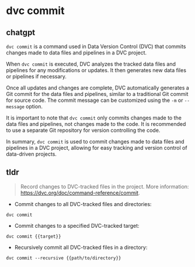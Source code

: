 # dvc commit 
## chatgpt 
`dvc commit` is a command used in Data Version Control (DVC) that commits changes made to data files and pipelines in a DVC project. 

When `dvc commit` is executed, DVC analyzes the tracked data files and pipelines for any modifications or updates. It then generates new data files or pipelines if necessary.

Once all updates and changes are complete, DVC automatically generates a Git commit for the data files and pipelines, similar to a traditional Git commit for source code. The commit message can be customized using the `-m` or `--message` option.

It is important to note that `dvc commit` only commits changes made to the data files and pipelines, not changes made to the code. It is recommended to use a separate Git repository for version controlling the code.

In summary, `dvc commit` is used to commit changes made to data files and pipelines in a DVC project, allowing for easy tracking and version control of data-driven projects. 

## tldr 
 
> Record changes to DVC-tracked files in the project.
> More information: <https://dvc.org/doc/command-reference/commit>.

- Commit changes to all DVC-tracked files and directories:

`dvc commit`

- Commit changes to a specified DVC-tracked target:

`dvc commit {{target}}`

- Recursively commit all DVC-tracked files in a directory:

`dvc commit --recursive {{path/to/directory}}`
